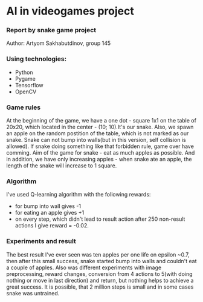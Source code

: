# AI in videogames project

### Report by snake game project

Author: Artyom Sakhabutdinov, group 145

### Using technologies: ###
  - Python
  - Pygame
  - Tensorflow
  - OpenCV

### Game rules ###

At the beginning of the game, we have a one dot - square 1x1 on the table of 20x20, which located in the center - (10; 10).It's our snake. Also, we spawn an apple on the random postition of the table, which is not marked as our snake. Snake can not bump into walls(but in this version, self collision is allowed). If snake doing something like that forbidden rule, game over have comming. Aim of the game for snake - eat as much apples as possible. And in addition, we have only increasing apples - when snake ate an apple, the length of the snake will increase to 1 square.

### Algorithm ###

I've used Q-learning algorithm with the following rewards: 
 - for bump into wall gives -1
 - for eating an apple gives +1
 - on every step, which didn't lead to result action after 250 non-result actions I give reward = -0.02. 

### Experiments and result ###

The best result I've ever seen was ten apples per one life on epsilon ~0.7, then after this small success, snake started bump into walls and couldn't eat a couple of apples. Also was different experiments with image preprocessing, reward changes, conversion from 4 actions to 5(with doing nothing or move in last direction) and return, but nothing helps to achieve a great success. It is possible, that 2 million steps is small and in some cases snake was untrained.